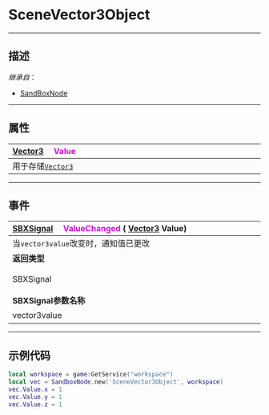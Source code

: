 # SceneVector3Object
------------------------------------------------------------------------------------------
## 描述
 
*继承自*：
* [SandBoxNode](/Api/Class/NoType/SandBoxNode.md)

------------------------------------------------------------------------------------------
## 属性

|<div style="width:1000px">[Vector3](/Api/DataType/Vector3.md) &emsp;<font color="dd00dd">Value</font></div>|
|:---|
|用于存储[`Vector3`](/Api/DataType/Vector3.md)|

------------------------------------------------------------------------------------------
## 事件
 
|<div style="width:500px">[SBXSignal](/Api/Parameter/SBXSignal.md) &emsp;<font color="dd00dd">ValueChanged</font>  ( [Vector3](/Api/DataType/Vector3.md) Value)</div>|<div style="width:100px"></div>|<div style="width:45px"></div>|<div style="width:400px"></div>|
|:---|:---|:---|:---|
|当`vector3value`改变时，通知值已更改||||
|**返回类型**|||**概要**|
|SBXSignal|||进入`vector3value`改变时触发，事件参数为（`Vector3 vector3value`）|
|**SBXSignal参数名称**|**类别**|**默认**|**描述**|
|vector3value|Vector3||当`vector3value`改变时，通知值已更改|

------------------------------------------------------------------------------------------
## 示例代码

```lua
local workspace = game:GetService("workspace")
local vec = SandboxNode.new('SceneVector3Object', workspace)
vec.Value.x = 1
vec.Value.y = 1
vec.Value.z = 1
```